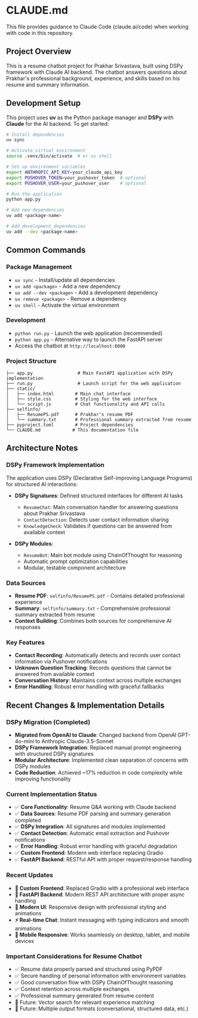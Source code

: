 # CLAUDE.md

This file provides guidance to Claude Code (claude.ai/code) when working with code in this repository.

## Project Overview

This is a resume chatbot project for Prakhar Srivastava, built using DSPy framework with Claude AI backend. The chatbot answers questions about Prakhar's professional background, experience, and skills based on his resume and summary information.

## Development Setup

This project uses **uv** as the Python package manager and **DSPy** with **Claude** for the AI backend. To get started:

```bash
# Install dependencies
uv sync

# Activate virtual environment
source .venv/bin/activate  # or uv shell

# Set up environment variables
export ANTHROPIC_API_KEY=your_claude_api_key
export PUSHOVER_TOKEN=your_pushover_token  # optional
export PUSHOVER_USER=your_pushover_user    # optional

# Run the application
python app.py

# Add new dependencies
uv add <package-name>

# Add development dependencies
uv add --dev <package-name>
```

## Common Commands

### Package Management
- `uv sync` - Install/update all dependencies
- `uv add <package>` - Add a new dependency
- `uv add --dev <package>` - Add a development dependency
- `uv remove <package>` - Remove a dependency
- `uv shell` - Activate the virtual environment

### Development
- `python run.py` - Launch the web application (recommended)
- `python app.py` - Alternative way to launch the FastAPI server
- Access the chatbot at `http://localhost:8000`

### Project Structure
```
├── app.py                 # Main FastAPI application with DSPy implementation
├── run.py                 # Launch script for the web application
├── static/
│   ├── index.html        # Main chat interface
│   ├── style.css         # Styling for the web interface
│   └── script.js         # Chat functionality and API calls
├── selfinfo/
│   ├── ResumePS.pdf      # Prakhar's resume PDF
│   └── summary.txt       # Professional summary extracted from resume
├── pyproject.toml        # Project dependencies
└── CLAUDE.md            # This documentation file
```

## Architecture Notes

### DSPy Framework Implementation

The application uses DSPy (Declarative Self-improving Language Programs) for structured AI interactions:

- **DSPy Signatures**: Defined structured interfaces for different AI tasks
  - `ResumeChat`: Main conversation handler for answering questions about Prakhar Srivastava
  - `ContactDetection`: Detects user contact information sharing
  - `KnowledgeCheck`: Validates if questions can be answered from available context

- **DSPy Modules**: 
  - `ResumeBot`: Main bot module using ChainOfThought for reasoning
  - Automatic prompt optimization capabilities
  - Modular, testable component architecture

### Data Sources

- **Resume PDF**: `selfinfo/ResumePS.pdf` - Contains detailed professional experience
- **Summary**: `selfinfo/summary.txt` - Comprehensive professional summary extracted from resume
- **Context Building**: Combines both sources for comprehensive AI responses

### Key Features

- **Contact Recording**: Automatically detects and records user contact information via Pushover notifications
- **Unknown Question Tracking**: Records questions that cannot be answered from available context
- **Conversation History**: Maintains context across multiple exchanges
- **Error Handling**: Robust error handling with graceful fallbacks

## Recent Changes & Implementation Details

### DSPy Migration (Completed)
- **Migrated from OpenAI to Claude**: Changed backend from OpenAI GPT-4o-mini to Anthropic Claude-3.5-Sonnet
- **DSPy Framework Integration**: Replaced manual prompt engineering with structured DSPy signatures
- **Modular Architecture**: Implemented clean separation of concerns with DSPy modules
- **Code Reduction**: Achieved ~17% reduction in code complexity while improving functionality

### Current Implementation Status
- ✅ **Core Functionality**: Resume Q&A working with Claude backend
- ✅ **Data Sources**: Resume PDF parsing and summary generation completed  
- ✅ **DSPy Integration**: All signatures and modules implemented
- ✅ **Contact Detection**: Automatic email extraction and Pushover notifications
- ✅ **Error Handling**: Robust error handling with graceful degradation
- ✅ **Custom Frontend**: Modern web interface replacing Gradio
- ✅ **FastAPI Backend**: RESTful API with proper request/response handling

### Recent Updates
- **🎉 Custom Frontend**: Replaced Gradio with a professional web interface
- **🚀 FastAPI Backend**: Modern REST API architecture with proper async handling
- **💅 Modern UI**: Responsive design with professional styling and animations
- **⚡ Real-time Chat**: Instant messaging with typing indicators and smooth animations
- **📱 Mobile Responsive**: Works seamlessly on desktop, tablet, and mobile devices

### Important Considerations for Resume Chatbot

- ✅ Resume data properly parsed and structured using PyPDF
- ✅ Secure handling of personal information with environment variables
- ✅ Good conversation flow with DSPy ChainOfThought reasoning
- ✅ Context retention across multiple exchanges
- ✅ Professional summary generated from resume content
- 🔄 Future: Vector search for relevant experience matching
- 🔄 Future: Multiple output formats (conversational, structured data, etc.)